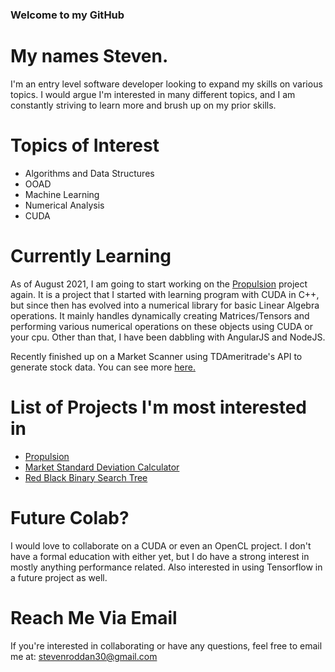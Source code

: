 ### Welcome to my GitHub
# My names Steven.

I'm an entry level software developer looking to expand my skills on various topics. I would argue I'm interested in many different topics, 
and I am constantly striving to learn more and brush up on my prior skills. <br>

# Topics of Interest 
- Algorithms and Data Structures
- OOAD
- Machine Learning
- Numerical Analysis
- CUDA

# Currently Learning
As of August 2021, I am going to start working on the [Propulsion](https://github.com/rottenroddan/Propulsion) project again. It is a project that I started with
learning program with CUDA in C++, but since then has evolved into a numerical library for basic Linear Algebra operations. It mainly handles dynamically creating Matrices/Tensors and performing various numerical operations on these objects using CUDA or your cpu. Other than that, I have been dabbling with AngularJS and NodeJS. 

Recently finished up on a Market Scanner using TDAmeritrade's API to generate stock data. You can see more [here.](https://github.com/rottenroddan/MarketStdDeviationCalculator) 

# List of Projects I'm most interested in
- [Propulsion](https://github.com/rottenroddan/Propulsion)
- [Market Standard Deviation Calculator](https://github.com/rottenroddan/MarketStdDeviationCalculator)
- [Red Black Binary Search Tree](https://github.com/rottenroddan/redBlackTree)

# Future Colab?
I would love to collaborate on a CUDA or even an OpenCL project. I don't have a formal education with either yet, but I do have a strong interest in mostly
anything performance related. Also interested in using Tensorflow in a future project as well. 

# Reach Me Via Email
If you're interested in collaborating or have any questions, feel free to email me at: [stevenroddan30@gmail.com](stevenroddan30@gmail.com)

<!---
- 👋 Hi, I’m @rottenroddan
- 👀 I’m interested in ...
- 🌱 I’m currently learning ...
- 💞️ I’m looking to collaborate on ...
- 📫 How to reach me ...


rottenroddan/rottenroddan is a ✨ special ✨ repository because its `README.md` (this file) appears on your GitHub profile.
You can click the Preview link to take a look at your changes.
--->
